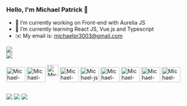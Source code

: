 ### Hello, I'm Michael Patrick 👋

- 🔭 I’m currently working on Front-end with Aurelia JS
- 🌱 I’m currently learning React JS, Vue.js and Typescript
-  ✉️ My email is: michaelpr3003@gmail.com

<div>
  <a href="https://github.com/mrosa16"></a>
  <img height:"180em" src="https://github-readme-stats.vercel.app/api?username=mrosa16&theme=react&show_icons=true" />
  <br>
  <img height:"180em" src="https://github-readme-stats.vercel.app/api/top-langs/?username=mrosa16&theme=react&layout=compact" />
</div>

<div style="display: inline_block"><br>


<img align="center" alt="Michael-Vuejs" height="40" width="50"   src="https://cdn.jsdelivr.net/gh/devicons/devicon/icons/vuejs/vuejs-original.svg" />
<img  align="center" alt="Michael-NODE" height="40" width="50" src="https://cdn.jsdelivr.net/gh/devicons/devicon@latest/icons/nodejs/nodejs-original.svg" />
<img lign="center" alt="Michael-posgres" height="30" width="30" src="https://cdn.jsdelivr.net/gh/devicons/devicon@latest/icons/postgresql/postgresql-original.svg" />
<img align="center" alt="Michael-react" height="40" width="50"  src="https://cdn.jsdelivr.net/gh/devicons/devicon/icons/react/react-original.svg" />
<img align="center" alt="Michael-js" height="40" width="50"  src="https://cdn.jsdelivr.net/gh/devicons/devicon/icons/javascript/javascript-original.svg" />
<img align="center" alt="Michael-HTML5" height="40" width="50"  src="https://cdn.jsdelivr.net/gh/devicons/devicon/icons/html5/html5-original.svg" />
<img align="center" alt="Michael-CSS" height="40" width="50"  src="https://cdn.jsdelivr.net/gh/devicons/devicon/icons/css3/css3-original.svg" />
<img align="center" alt="Michael-MySql" height="40" width="50"  src="https://cdn.jsdelivr.net/gh/devicons/devicon/icons/mysql/mysql-original.svg" />
<img align="center" alt="Michael-PHP" height="40" width="50"  src="https://cdn.jsdelivr.net/gh/devicons/devicon/icons/php/php-original.svg" />


</div>

##
<div>
  <a href="mailto:michaelpr16@live.com"><img  src="https://img.shields.io/badge/Gmail-D14836?style=for-the-badge&logo=gmail&logoColor=white" /></a>
  <a href="https://www.instagram.com/the_michaels__/"><img  src="https://img.shields.io/badge/Instagram-E4405F?style=for-the-badge&logo=instagram&logoColor=white"/></a>
  <a href="https://www.linkedin.com/in/michael-patrick-aaab0572/"><img  src= "https://img.shields.io/badge/LinkedIn-0077B5?style=for-the-badge&logo=linkedin&logoColor=white"/></a>
</div>
